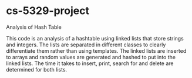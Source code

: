 # cs-5329-project
Analysis of Hash Table

This code is an analysis of a hashtable using linked lists that store strings and integers. The lists are separated in different classes to clearly differentiate them rather than using templates. The linked lists are inserted to arrays and random values are generated and hashed to put into the linked lists. The time it takes to insert, print, search for and delete are determined for both lists. 
